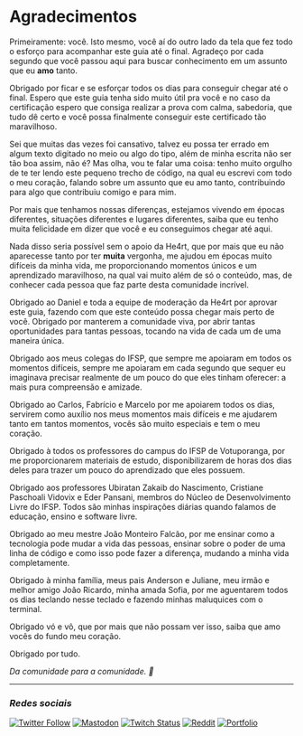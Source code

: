 # Agradecimentos

Primeiramente: você. Isto mesmo, você aí do outro lado da tela que fez todo o esforço para acompanhar este guia até o final. Agradeço por cada segundo que você passou aqui para buscar conhecimento em um assunto que eu **amo** tanto. 

Obrigado por ficar e se esforçar todos os dias para conseguir chegar até o final. Espero que este guia tenha sido muito útil pra você e no caso da certificação espero que consiga realizar a prova com calma, sabedoria, que tudo dê certo e você possa finalmente conseguir este certificado tão maravilhoso.

Sei que muitas das vezes foi cansativo, talvez eu possa ter errado em algum texto digitado no meio ou algo do tipo, além de minha escrita não ser tão boa assim, não é? Mas olha, vou te falar uma coisa: tenho muito orgulho de te ter lendo este pequeno trecho de código, na qual eu escrevi com todo o meu coração, falando sobre um assunto que eu amo tanto, contribuindo para algo que contribuiu comigo e para mim.

Por mais que tenhamos nossas diferenças, estejamos vivendo em épocas diferentes, situações diferentes e lugares diferentes, saiba que eu tenho muita felicidade em dizer que você e eu conseguimos chegar até aqui.

Nada disso seria possível sem o apoio da He4rt, que por mais que eu não aparecesse tanto por ter **muita** vergonha, me ajudou em épocas muito difíceis da minha vida, me proporcionando momentos únicos e um aprendizado maravilhoso, na qual vai muito além de só o conteúdo, mas, de conhecer cada pessoa que faz parte desta comunidade incrível. 

Obrigado ao Daniel e toda a equipe de moderação da He4rt por aprovar este guia, fazendo com que este conteúdo possa chegar mais perto de você. Obrigado por manterem a comunidade viva, por abrir tantas oportunidades para tantas pessoas, tocando na vida de cada um de uma maneira única.

Obrigado aos meus colegas do IFSP, que sempre me apoiaram em todos os momentos difíceis, sempre me apoiaram em cada segundo que sequer eu imaginava precisar realmente de um pouco do que eles tinham oferecer: a mais pura compreensão e amizade.

Obrigado ao Carlos, Fabrício e Marcelo por me apoiarem todos os dias, servirem como auxílio nos meus momentos mais difíceis e me ajudarem tanto em tantos momentos, vocês são muito especiais e tem o meu coração.

Obrigado à todos os professores do campus do IFSP de Votuporanga, por me proporcionarem materiais de estudo, disponibilizarem de horas dos dias deles para trazer um pouco do aprendizado que eles possuem.

Obrigado aos professores Ubiratan Zakaib do Nascimento, Cristiane Paschoali Vidovix e Eder Pansani, membros do Núcleo de Desenvolvimento Livre do IFSP. Todos são minhas inspirações diárias quando falamos de educação, ensino e software livre.

Obrigado ao meu mestre João Monteiro Falcão, por me ensinar como a tecnologia pode mudar a vida das pessoas, ensinar sobre o poder de uma linha de código e como isso pode fazer a diferença, mudando a minha vida completamente.

Obrigado à minha família, meus pais Anderson e Juliane, meu irmão e melhor amigo João Ricardo, minha amada Sofia, por me aguentarem todos os dias teclando nesse teclado e fazendo minhas maluquices com o terminal.

Obrigado vó e vô, que por mais que não possam ver isso, saiba que amo vocês do fundo meu coração.

Obrigado por tudo.

*Da comunidade para a comunidade. 💜*

---

### *Redes sociais*
<a href="https://twitter.com/gutolanjoni"><img alt="Twitter Follow" src="https://img.shields.io/twitter/follow/gutolanjoni?style=social"></a> <a href="https://hachyderm.io/@guto"><img alt="Mastodon" src="https://img.shields.io/mastodon/follow/109311170655551921?domain=https%3A%2F%2Fhachyderm.io&style=social"></a> <a href="https://twitch.tv/gutolanjoni"><img alt="Twitch Status" src="https://img.shields.io/twitch/status/gutolanjoni?style=social"></a> <a href="https://www.reddit.com/user/gutolanjoni/"><img alt="Reddit" src="https://img.shields.io/reddit/user-karma/combined/gutolanjoni?style=social"></a> <a href="https://lanjoni.dev"><img alt="Portfolio" src="https://img.shields.io/badge/Portfolio-How%20to%20reach%20me-white"></a>
